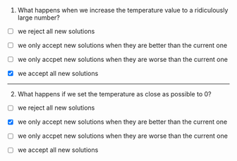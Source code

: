 
1. What happens when we increase the temperature value to a ridiculously large number?

- [ ] we reject all new solutions

- [ ] we only accept new solutions when they are better than the current one

- [ ] we only accpet new solutions when they are worse than the current one

- [X] we accept all new solutions

---
2. What happens if we set the temperature as close as possible to 0?

- [ ] we reject all new solutions

- [X] we only accept new solutions when they are better than the current one

- [ ] we only accpet new solutions when they are worse than the current one

- [ ] we accept all new solutions